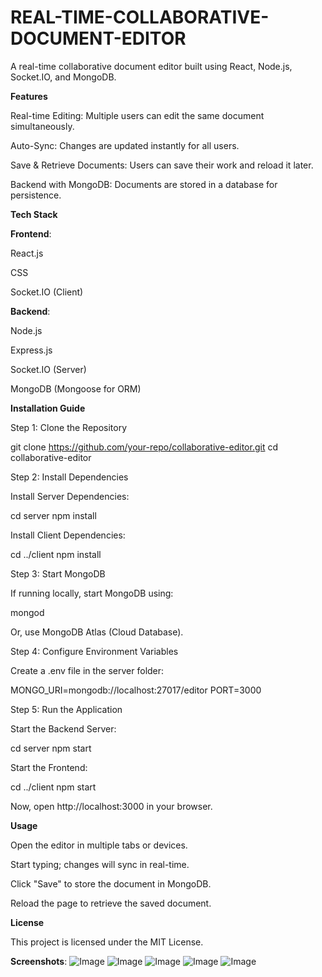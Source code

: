 # REAL-TIME-COLLABORATIVE-DOCUMENT-EDITOR

A real-time collaborative document editor built using React, Node.js, Socket.IO, and MongoDB.

**Features**

Real-time Editing: Multiple users can edit the same document simultaneously.

Auto-Sync: Changes are updated instantly for all users.

Save & Retrieve Documents: Users can save their work and reload it later.

Backend with MongoDB: Documents are stored in a database for persistence.

**Tech Stack**

**Frontend**:

React.js

CSS

Socket.IO (Client)

**Backend**:

Node.js

Express.js

Socket.IO (Server)

MongoDB (Mongoose for ORM)

**Installation Guide**

Step 1: Clone the Repository

  git clone https://github.com/your-repo/collaborative-editor.git
  cd collaborative-editor

Step 2: Install Dependencies

Install Server Dependencies:

cd server
npm install

Install Client Dependencies:

cd ../client
npm install

Step 3: Start MongoDB

If running locally, start MongoDB using:

mongod

Or, use MongoDB Atlas (Cloud Database).

Step 4: Configure Environment Variables

Create a .env file in the server folder:

MONGO_URI=mongodb://localhost:27017/editor
PORT=3000

Step 5: Run the Application

Start the Backend Server:

cd server
npm start

Start the Frontend:

cd ../client
npm start

Now, open http://localhost:3000 in your browser.

**Usage**

Open the editor in multiple tabs or devices.

Start typing; changes will sync in real-time.

Click "Save" to store the document in MongoDB.

Reload the page to retrieve the saved document.

**License**

This project is licensed under the MIT License.

**Screenshots**:
![Image](https://github.com/user-attachments/assets/fc921859-5f0d-4974-90c8-834c2ca738fe)
![Image](https://github.com/user-attachments/assets/a6777df9-1a9d-473e-8f9a-30f151275022)
![Image](https://github.com/user-attachments/assets/194b3195-cb01-4a01-91ef-c0a222a31d87)
![Image](https://github.com/user-attachments/assets/3eacd69e-a121-47a4-931a-22bb66457781)
![Image](https://github.com/user-attachments/assets/22674469-abdf-4be7-80c1-09b47228f37e)
